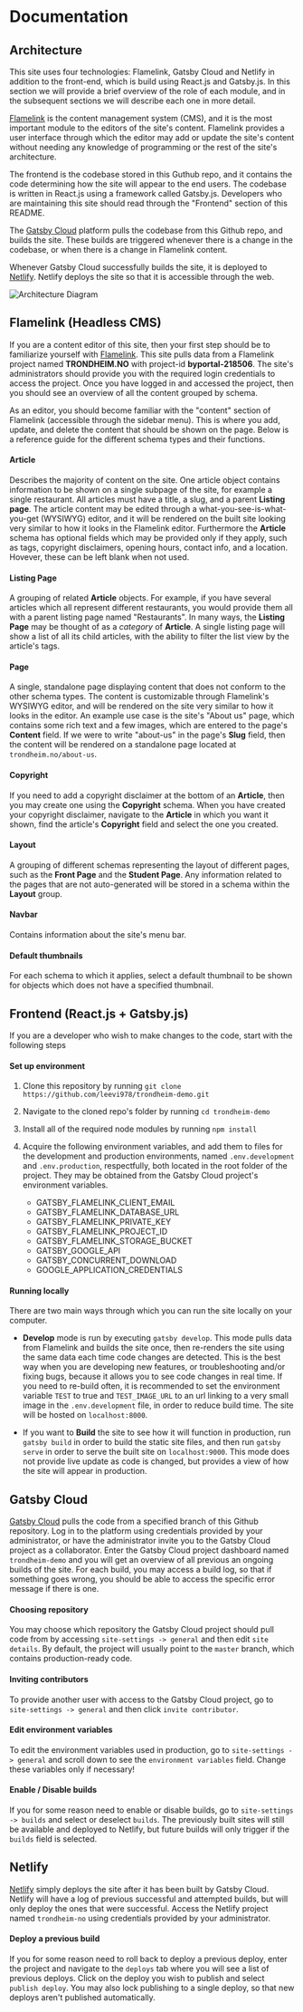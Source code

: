 # Documentation

## Architecture

This site uses four technologies: Flamelink, Gatsby Cloud and Netlify in addition to the front-end, which is build using React.js and Gatsby.js. In this section we will provide a brief overview of the role of each module, and in the subsequent sections we will describe each one in more detail.

[Flamelink](https://flamelink.io) is the content management system (CMS), and it is the most important module to the editors of the site's content. Flamelink provides a user interface through which the editor may add or update the site's content without needing any knowledge of programming or the rest of the site's architecture.

The frontend is the codebase stored in this Guthub repo, and it contains the code determining how the site will appear to the end users. The codebase is written in React.js using a framework called Gatsby.js. Developers who are maintaining this site should read through the "Frontend" section of this README.

The [Gatsby Cloud](https://gatsbyjs.com) platform pulls the codebase from this Github repo, and builds the site. These builds are triggered whenever there is a change in the codebase, or when there is a change in Flamelink content.

Whenever Gatsby Cloud successfully builds the site, it is deployed to [Netlify](https://netlify.com). Netlify deploys the site so that it is accessible through the web.

![Architecture Diagram](/static/images/trondheim-no-architecture.png)

## Flamelink (Headless CMS)

If you are a content editor of this site, then your first step should be to familiarize yourself with [Flamelink](https://flamelink.io). This site pulls data from a Flamelink project named **TRONDHEIM.NO** with project-id **byportal-218506**. The site's administrators should provide you with the required login credentials to access the project. Once you have logged in and accessed the project, then you should see an overview of all the content grouped by schema.

As an editor, you should become familiar with the "content" section of Flamelink (accessible through the sidebar menu). This is where you add, update, and delete the content that should be shown on the page. Below is a reference guide for the different schema types and their functions.

#### Article

Describes the majority of content on the site. One article object contains information to be shown on a single subpage of the site, for example a single restaurant. All articles must have a title, a slug, and a parent **Listing page**. The article content may be edited through a what-you-see-is-what-you-get (WYSIWYG) editor, and it will be rendered on the built site looking very similar to how it looks in the Flamelink editor. Furthermore the **Article** schema has optional fields which may be provided only if they apply, such as tags, copyright disclaimers, opening hours, contact info, and a location. Hovever, these can be left blank when not used.

#### Listing Page

A grouping of related **Article** objects. For example, if you have several articles which all represent different restaurants, you would provide them all with a parent listing page named "Restaurants". In many ways, the **Listing Page** may be thought of as a _category_ of **Article**. A single listing page will show a list of all its child articles, with the ability to filter the list view by the article's tags.

#### Page

A single, standalone page displaying content that does not conform to the other schema types. The content is customizable through Flamelink's WYSIWYG editor, and will be rendered on the site very similar to how it looks in the editor. An example use case is the site's "About us" page, which contains some rich text and a few images, which are entered to the page's **Content** field. If we were to write "about-us" in the page's **Slug** field, then the content will be rendered on a standalone page located at `trondheim.no/about-us`.

#### Copyright

If you need to add a copyright disclaimer at the bottom of an **Article**, then you may create one using the **Copyright** schema. When you have created your copyright disclaimer, navigate to the **Article** in which you want it shown, find the article's **Copyright** field and select the one you created.

#### Layout

A grouping of different schemas representing the layout of different pages, such as the **Front Page** and the **Student Page**. Any information related to the pages that are not auto-generated will be stored in a schema within the **Layout** group.

#### Navbar

Contains information about the site's menu bar.

#### Default thumbnails

For each schema to which it applies, select a default thumbnail to be shown for objects which does not have a specified thumbnail.

## Frontend (React.js + Gatsby.js)

If you are a developer who wish to make changes to the code, start with the following steps

#### Set up environment

1. Clone this repository by running `git clone https://github.com/leevi978/trondheim-demo.git`
2. Navigate to the cloned repo's folder by running `cd trondheim-demo`
3. Install all of the required node modules by running `npm install`
4. Acquire the following environment variables, and add them to files for the development and production environments, named `.env.development` and `.env.production`, respectfully, both located in the root folder of the project. They may be obtained from the Gatsby Cloud project's environment variables.

   - GATSBY_FLAMELINK_CLIENT_EMAIL
   - GATSBY_FLAMELINK_DATABASE_URL
   - GATSBY_FLAMELINK_PRIVATE_KEY
   - GATSBY_FLAMELINK_PROJECT_ID
   - GATSBY_FLAMELINK_STORAGE_BUCKET
   - GATSBY_GOOGLE_API
   - GATSBY_CONCURRENT_DOWNLOAD
   - GOOGLE_APPLICATION_CREDENTIALS


#### Running locally

There are two main ways through which you can run the site locally on your computer.

- **Develop** mode is run by executing `gatsby develop`. This mode pulls data from Flamelink and builds the site once, then re-renders the site using the same data each time code changes are detected. This is the best way when you are developing new features, or troubleshooting and/or fixing bugs, because it allows you to see code changes in real time. If you need to re-build often, it is recommended to set the environment variable `TEST` to true and `TEST_IMAGE_URL` to an url linking to a very small image in the `.env.development` file, in order to reduce build time. The site will be hosted on `localhost:8000`.

- If you want to **Build** the site to see how it will function in production, run `gatsby build` in order to build the static site files, and then run `gatsby serve` in order to serve the built site on `localhost:9000`. This mode does not provide live update as code is changed, but provides a view of how the site will appear in production.

## Gatsby Cloud

[Gatsby Cloud](https://gatsbyjs.com) pulls the code from a specified branch of this Github repository. Log in to the platform using credentials provided by your administrator, or have the administrator invite you to the Gatsby Cloud project as a collaborator. Enter the Gatsby Cloud project dashboard named `trondheim-demo` and you will get an overview of all previous an ongoing builds of the site. For each build, you may access a build log, so that if something goes wrong, you should be able to access the specific error message if there is one.

#### Choosing repository

You may choose which repository the Gatsby Cloud project should pull code from by accessing `site-settings -> general` and then edit `site details`. By default, the project will usually point to the `master` branch, which contains production-ready code.

#### Inviting contributors

To provide another user with access to the Gatsby Cloud project, go to `site-settings -> general` and then click `invite contributor`.

#### Edit environment variables

To edit the environment variables used in production, go to `site-settings -> general` and scroll down to see the `environment variables` field. Change these variables only if necessary!

#### Enable / Disable builds

If you for some reason need to enable or disable builds, go to `site-settings -> builds` and select or deselect `builds`. The previously built sites will still be available and deployed to Netlify, but future builds will only trigger if the `builds` field is selected.

## Netlify

[Netlify](https://netlify.com) simply deploys the site after it has been built by Gatsby Cloud. Netlify will have a log of previous successful and attempted builds, but will only deploy the ones that were successful. Access the Netlify project named `trondheim-no` using credentials provided by your administrator.

#### Deploy a previous build

If you for some reason need to roll back to deploy a previous deploy, enter the project and navigate to the `deploys` tab where you will see a list of previous deploys. Click on the deploy you wish to publish and select `publish deploy`. You may also lock publishing to a single deploy, so that new deploys aren't published automatically.
